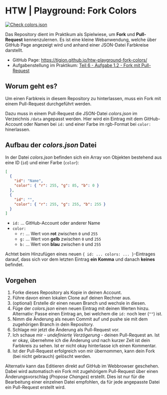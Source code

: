 # HTW | Playground: Fork Colors

[![Check colors.json](https://github.com/tigion/htw-playground-fork-colors/actions/workflows/check-colors-json.yaml/badge.svg)](https://github.com/tigion/htw-playground-fork-colors/actions/workflows/check-colors-json.yaml)

Das Repository dient im Praktikum als Spielwiese, um **Fork** und **Pull-Request** kennenzulernen. Es ist eine kleine Webanwendung, welche über GitHub Page angezeigt wird und anhand einer JSON-Datei Farbkreise darstellt.

- GitHub Page: https://tigion.github.io/htw-playground-fork-colors/
- Aufgabenstellung im Praktikum: [Teil 6 - Aufgabe 1.2 - Fork mit Pull-Request](https://www.informatik.htw-dresden.de/~zirkelba/praktika/se/arbeiten-mit-git-und-asciidoc/praktikumsaufgaben-teil-6.html#_aufgabe_1_2_fork_mit_pull_request)

## Worum geht es?

Um einen Farbkreis in diesem Repository zu hinterlassen, muss ein Fork mit einem Pull-Request durchgeführt werden.

Dazu muss in einem Pull-Request die JSON-Datei _colors.json_ im Verzeichnis `/data` angepasst werden. Hier wird ein Eintrag mit dem GitHub-Account oder Namen bei `id:` und einer Farbe im rgb-Format bei `color:` hinerlassen.

## Aufbau der _colors.json_ Datei

In der Datei *colors.json* befinden sich ein Array von Objekten bestehend aus eine ID (`id`) und einer Farbe (`color`):

```json
[
  {
    "id": "Name",
    "color": { "r": 255, "g": 85, "b": 0 }
  },
  {
    "id": "",
    "color": { "r": 255, "g": 255, "b": 255 }
  }
]
```

* `id:` ... GitHub-Account oder anderer Name
* `color:`
  * `r:` ... Wert von **rot** zwischen `0` und `255`
  * `g:` ... Wert von **gelb** zwischen `0` und `255`
  * `b:` ... Wert von **blau** zwischen `0` und `255`

Achtet beim Hinzufügen eines neuen `{ id: ... colors: ... }`-Eintrages darauf, dass sich vor dem letzten Eintrag **ein Komma** und danach **keines** befindet.

## Vorgehen

1. Forke dieses Repository als Kopie in deinen Account.
2. Führe davon einen lokalen Clone auf deinen Rechner aus.
3. (optional) Erstelle dir einen neuen Branch und wechsle in diesen.
4. Füge der *colors.json* einen neuen Eintrag mit deinen Werten hinzu. Alternativ: Passe einen Eintrag an, bei welchem die `id:` noch leer (`""`) ist.
5. Nimm die Änderung als neuen Commit auf und pushe sie mit dem zugehörigen Branch in dein Repository.
6. Schlage mir jetzt die Änderung als Pull-Request vor.
7. Ich schaue mir - *undefinierte Verzögerung* - deinen Pull-Request an. Ist er okay, übernehme ich die Änderung und nach kurzer Zeit ist dein Farbkreis zu sehen. Ist er nicht okay hinterlasse ich einen Kommentar.
8. Ist der Pull-Request erfolgreich von mir übernommen, kann dein Fork (bei nicht gebrauch) gelöscht werden.

Alternativ kann das Editieren direkt auf GitHub im Webbrowser geschehen. Dabei wird automatisch ein Fork mit zugehörigem Pull-Request über einen Änderungsvorschlag (_Propose Changes_) erstellt. Dies ist nur für die Bearbeitung einer einzelnen Datei empfohlen, da für jede angepasste Datei ein Pull-Request erstellt wird.
